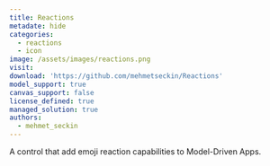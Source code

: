 ```yaml
---
title: Reactions
metadate: hide
categories:
  - reactions
  - icon
image: /assets/images/reactions.png
visit: 
download: 'https://github.com/mehmetseckin/Reactions'
model_support: true
canvas_support: false
license_defined: true
managed_solution: true
authors:
  - mehmet_seckin
---
```

A control that add emoji reaction capabilities to Model-Driven Apps.
